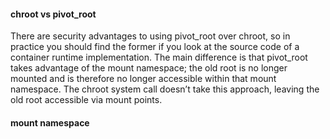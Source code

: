 #### chroot vs pivot_root

There are security advantages to using pivot_root over chroot, so in practice you should find the former if you 
look at the source code of a container runtime implementation. The main difference is that pivot_root takes advantage of the 
mount namespace; the old root is no longer mounted and is therefore no longer accessible within that mount namespace. 
The chroot system call doesn’t take this approach, leaving the old root accessible via mount points.

#### mount namespace
